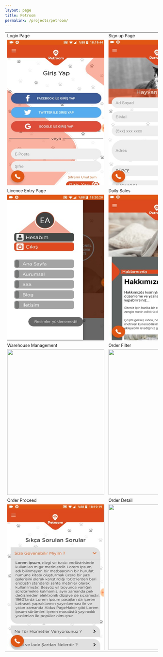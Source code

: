 ```yaml
---
layout: page
title: Petroom
permalink: /projects/petroom/
---
```


<table>
  <tr>
    <td>Login Page</td>
    <td>Sign up Page</td>
    <td>Main Page</td>
  </tr>
  <tr>
    <td><img src="/img/p-login.jpg" width=320 height=480></td>
    <td><img src="/img/p-signup.jpg" width=320 height=480></td>
    <td><img src="/img/p-mainpage.jpg" width=320 height=480></td>
  </tr>
  <tr>
    <td>Licence Entry Page</td>
    <td>Daily Sales</td>
    <td>Daily a Single Sale Detail</td>
  </tr>
  <tr>
    <td><img src="/img/p-navigation2.jpg" width=320 height=480></td>
    <td><img src="/img/p-hakkimizda.jpg" width=320 height=480></td>
    <td><img src="/img/p-iletisim.jpg" width=320 height=480></td>
  </tr>
  <tr>
    <td>Warehouse Management</td>
    <td>Order Filter</td>
    <td>Order Overview</td>
  </tr>
  <tr>
    <td><img src="/img/p-rez1.jpg" width=320 height=480></td>
    <td><img src="/img/p-rez2.jpg" width=320 height=480></td>
    <td><img src="/img/p-rez3.jpg" width=320 height=480></td>
  </tr>
  <tr>
    <td>Order Proceed</td>
    <td>Order Detail</td>
    <td>Scan & Start Shipment Page</td>
  </tr>
  <tr>
    <td><img src="/img/p-sss.jpg" width=320 height=480></td>
    <td><img src="/img/e-blog.jpg" width=320 height=480></td>
    <td><img src="/img/p-blogDetail.jpg" width=320 height=480></td>
  </tr>
</table>